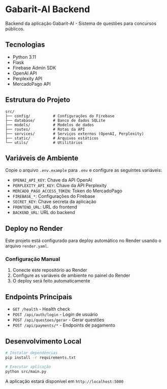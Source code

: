 # Gabarit-AI Backend

Backend da aplicação Gabarit-AI - Sistema de questões para concursos públicos.

## Tecnologias

- Python 3.11
- Flask
- Firebase Admin SDK
- OpenAI API
- Perplexity API
- MercadoPago API

## Estrutura do Projeto

```
src/
├── config/          # Configurações do Firebase
├── database/        # Banco de dados SQLite
├── models/          # Modelos de dados
├── routes/          # Rotas da API
├── services/        # Serviços externos (OpenAI, Perplexity)
├── static/          # Arquivos estáticos
└── utils/           # Utilitários
```

## Variáveis de Ambiente

Copie o arquivo `.env.example` para `.env` e configure as seguintes variáveis:

- `OPENAI_API_KEY`: Chave da API OpenAI
- `PERPLEXITY_API_KEY`: Chave da API Perplexity
- `MERCADO_PAGO_ACCESS_TOKEN`: Token do MercadoPago
- `FIREBASE_*`: Configurações do Firebase
- `SECRET_KEY`: Chave secreta da aplicação
- `FRONTEND_URL`: URL do frontend
- `BACKEND_URL`: URL do backend

## Deploy no Render

Este projeto está configurado para deploy automático no Render usando o arquivo `render.yaml`.

### Configuração Manual

1. Conecte este repositório ao Render
2. Configure as variáveis de ambiente no painel do Render
3. O deploy será feito automaticamente

## Endpoints Principais

- `GET /health` - Health check
- `POST /api/auth/login` - Login de usuário
- `POST /api/questoes/gerar` - Gerar questões
- `POST /api/payments/*` - Endpoints de pagamento

## Desenvolvimento Local

```bash
# Instalar dependências
pip install -r requirements.txt

# Executar aplicação
python src/main.py
```

A aplicação estará disponível em `http://localhost:5000`